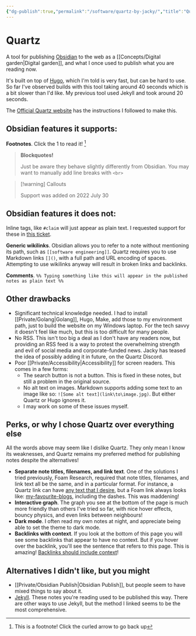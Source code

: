 ```yaml
---
{"dg-publish":true,"permalink":"/software/quartz-by-jacky/","title":"Quartz"}
---
```



# Quartz

A tool for publishing [Obsidian](notes/obsidian) to the web as a [[Concepts/Digital garden\|Digital garden]], and what I once used to publish what you are reading now.

It's built on top of [Hugo](Hugo.md), which I'm told is very fast, but can be hard to use. So far I've observed builds with this tool taking around 40 seconds which is a bit slower than I'd like. My previous tool used Jekyll and took around 20 seconds.

The [Official Quartz website](http://quartz.jzhao.xyz/) has the instructions I followed to make this.

## Obsidian features it supports:

**Footnotes**. Click the 1 to read it! [^1]

> **Blockquotes!**
> 
> Just be aware they behave slightly differently from Obsidian. You may want to manually add line breaks with `<br>`

> [!warning] Callouts
> 
> Support was added on 2022 July 30

## Obsidian features it does not:

Inline tags, like `#claim`  will just appear as plain text. I requested support for these in [this ticket](https://github.com/jackyzha0/quartz/issues/161).

**Generic wikilinks**. Obsidian allows you to refer to a note without mentioning its path, such as `[[software engineering]]`. Quartz requires you to use Markdown links `[]()`, with a full path and URL encoding of spaces. Attempting to use wikilinks anyway will result in broken links and backlinks.

**Comments**. `%% Typing something like this will appear in the published notes as plain text %%`

## Other drawbacks
- Significant technical knowledge needed. I had to install [[Private/Golang\|Golang]], Hugo, Make, add those to my environment path, just to build the website on my Windows laptop. For the tech savvy it doesn't feel like much, but this is too difficult for many people. 
- No RSS. This isn't too big a deal as I don't have any readers now, but providing an RSS feed is a way to protest the overwhelming strength and evil of social media and corporate-funded news. Jacky has teased the idea of possibly adding it in future, on the Quartz Discord.
- Poor [[Private/Accessibility\|Accessibility]] for screen readers. This comes in a few forms:
	- The search button is not a button. This is fixed in these notes, but still a problem in the original source.
	- No alt text on images. Markdown supports adding some text to an image like so: `![Some alt text](link\to\image.jpg)`. But either Quartz or Hugo ignores it.
	- I may work on some of these issues myself.

## Perks, or why I chose Quartz over everything else

All the words above may seem like I dislike Quartz. They only mean I know its weaknesses, and Quartz remains my preferred method for publishing notes despite the alternatives! 

- **Separate note titles, filenames, and link text**. One of the solutions I tried previously, Foam Research, required that note titles, filenames, and link text all be the same, and in a particular format. For instance, a Quartz link can have [any text that I desire](My%20favourite%20blogs), but a Foam link always looks like: [my-favourite-blogs](My%20favourite%20blogs), including the dashes. This was maddening!
- **Interactive graph**. The graph you see at the bottom of the page is much more friendly than others I've tried so far, with nice hover effects, bouncy physics, and even links between neighbours!
- **Dark mode**. I often read my own notes at night, and appreciate being able to set the theme to dark mode.
- **Backlinks with context**. If you look at the bottom of this page you will see some backlinks that appear to have no context. But if you hover over the backlink, you'll see the sentence that refers to this page. This is amazing! [Backlinks should include context](Backlinks%20should%20include%20context.md)!

## Alternatives I didn't like, but you might

- [[Private/Obsidian Publish\|Obsidian Publish]], but people seem to have mixed things to say about it.
- [Jekyll](https://maximevaillancourt.com/blog/setting-up-your-own-digital-garden-with-jekyll). These notes you're reading used to be published this way. There are other ways to use Jekyll, but the method I linked seems to be the most comprehensive.

[^1]: This is a footnote! Click the curled arrow to go back up